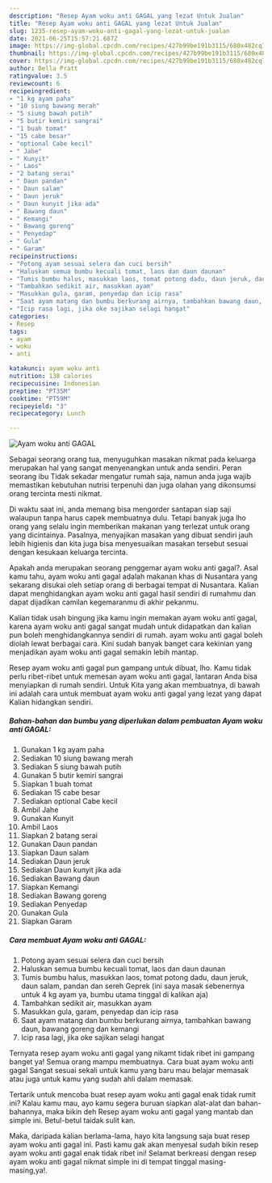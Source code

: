 ```yaml
---
description: "Resep Ayam woku anti GAGAL yang lezat Untuk Jualan"
title: "Resep Ayam woku anti GAGAL yang lezat Untuk Jualan"
slug: 1235-resep-ayam-woku-anti-gagal-yang-lezat-untuk-jualan
date: 2021-06-25T15:57:21.687Z
image: https://img-global.cpcdn.com/recipes/427b99be191b3115/680x482cq70/ayam-woku-anti-gagal-foto-resep-utama.jpg
thumbnail: https://img-global.cpcdn.com/recipes/427b99be191b3115/680x482cq70/ayam-woku-anti-gagal-foto-resep-utama.jpg
cover: https://img-global.cpcdn.com/recipes/427b99be191b3115/680x482cq70/ayam-woku-anti-gagal-foto-resep-utama.jpg
author: Della Pratt
ratingvalue: 3.5
reviewcount: 6
recipeingredient:
- "1 kg ayam paha"
- "10 siung bawang merah"
- "5 siung bawah putih"
- "5 butir kemiri sangrai"
- "1 buah tomat"
- "15 cabe besar"
- "optional Cabe kecil"
- " Jahe"
- " Kunyit"
- " Laos"
- "2 batang serai"
- " Daun pandan"
- " Daun salam"
- " Daun jeruk"
- " Daun kunyit jika ada"
- " Bawang daun"
- " Kemangi"
- " Bawang goreng"
- " Penyedap"
- " Gula"
- " Garam"
recipeinstructions:
- "Potong ayam sesuai selera dan cuci bersih"
- "Haluskan semua bumbu kecuali tomat, laos dan daun daunan"
- "Tumis bumbu halus, masukkan laos, tomat potong dadu, daun jeruk, daun salam, pandan dan sereh Geprek (ini saya masak sebenernya untuk 4 kg ayam ya, bumbu utama tinggal di kalikan aja)"
- "Tambahkan sedikit air, masukkan ayam"
- "Masukkan gula, garam, penyedap dan icip rasa"
- "Saat ayam matang dan bumbu berkurang airnya, tambahkan bawang daun, bawang goreng dan kemangi"
- "Icip rasa lagi, jika oke sajikan selagi hangat"
categories:
- Resep
tags:
- ayam
- woku
- anti

katakunci: ayam woku anti 
nutrition: 138 calories
recipecuisine: Indonesian
preptime: "PT35M"
cooktime: "PT59M"
recipeyield: "3"
recipecategory: Lunch

---
```



![Ayam woku anti GAGAL](https://img-global.cpcdn.com/recipes/427b99be191b3115/680x482cq70/ayam-woku-anti-gagal-foto-resep-utama.jpg)

Sebagai seorang orang tua, menyuguhkan masakan nikmat pada keluarga merupakan hal yang sangat menyenangkan untuk anda sendiri. Peran seorang ibu Tidak sekadar mengatur rumah saja, namun anda juga wajib memastikan kebutuhan nutrisi terpenuhi dan juga olahan yang dikonsumsi orang tercinta mesti nikmat.

Di waktu  saat ini, anda memang bisa mengorder santapan siap saji walaupun tanpa harus capek membuatnya dulu. Tetapi banyak juga lho orang yang selalu ingin memberikan makanan yang terlezat untuk orang yang dicintainya. Pasalnya, menyajikan masakan yang dibuat sendiri jauh lebih higienis dan kita juga bisa menyesuaikan masakan tersebut sesuai dengan kesukaan keluarga tercinta. 



Apakah anda merupakan seorang penggemar ayam woku anti gagal?. Asal kamu tahu, ayam woku anti gagal adalah makanan khas di Nusantara yang sekarang disukai oleh setiap orang di berbagai tempat di Nusantara. Kalian dapat menghidangkan ayam woku anti gagal hasil sendiri di rumahmu dan dapat dijadikan camilan kegemaranmu di akhir pekanmu.

Kalian tidak usah bingung jika kamu ingin memakan ayam woku anti gagal, karena ayam woku anti gagal sangat mudah untuk didapatkan dan kalian pun boleh menghidangkannya sendiri di rumah. ayam woku anti gagal boleh diolah lewat berbagai cara. Kini sudah banyak banget cara kekinian yang menjadikan ayam woku anti gagal semakin lebih mantap.

Resep ayam woku anti gagal pun gampang untuk dibuat, lho. Kamu tidak perlu ribet-ribet untuk memesan ayam woku anti gagal, lantaran Anda bisa menyiapkan di rumah sendiri. Untuk Kita yang akan membuatnya, di bawah ini adalah cara untuk membuat ayam woku anti gagal yang lezat yang dapat Kalian hidangkan sendiri.

<!--inarticleads1-->

##### Bahan-bahan dan bumbu yang diperlukan dalam pembuatan Ayam woku anti GAGAL:

1. Gunakan 1 kg ayam paha
1. Sediakan 10 siung bawang merah
1. Sediakan 5 siung bawah putih
1. Gunakan 5 butir kemiri sangrai
1. Siapkan 1 buah tomat
1. Sediakan 15 cabe besar
1. Sediakan optional Cabe kecil
1. Ambil  Jahe
1. Gunakan  Kunyit
1. Ambil  Laos
1. Siapkan 2 batang serai
1. Gunakan  Daun pandan
1. Siapkan  Daun salam
1. Sediakan  Daun jeruk
1. Sediakan  Daun kunyit jika ada
1. Sediakan  Bawang daun
1. Siapkan  Kemangi
1. Sediakan  Bawang goreng
1. Sediakan  Penyedap
1. Gunakan  Gula
1. Siapkan  Garam




<!--inarticleads2-->

##### Cara membuat Ayam woku anti GAGAL:

1. Potong ayam sesuai selera dan cuci bersih
1. Haluskan semua bumbu kecuali tomat, laos dan daun daunan
1. Tumis bumbu halus, masukkan laos, tomat potong dadu, daun jeruk, daun salam, pandan dan sereh Geprek (ini saya masak sebenernya untuk 4 kg ayam ya, bumbu utama tinggal di kalikan aja)
1. Tambahkan sedikit air, masukkan ayam
1. Masukkan gula, garam, penyedap dan icip rasa
1. Saat ayam matang dan bumbu berkurang airnya, tambahkan bawang daun, bawang goreng dan kemangi
1. Icip rasa lagi, jika oke sajikan selagi hangat




Ternyata resep ayam woku anti gagal yang nikamt tidak ribet ini gampang banget ya! Semua orang mampu membuatnya. Cara buat ayam woku anti gagal Sangat sesuai sekali untuk kamu yang baru mau belajar memasak atau juga untuk kamu yang sudah ahli dalam memasak.

Tertarik untuk mencoba buat resep ayam woku anti gagal enak tidak rumit ini? Kalau kamu mau, ayo kamu segera buruan siapkan alat-alat dan bahan-bahannya, maka bikin deh Resep ayam woku anti gagal yang mantab dan simple ini. Betul-betul taidak sulit kan. 

Maka, daripada kalian berlama-lama, hayo kita langsung saja buat resep ayam woku anti gagal ini. Pasti kamu gak akan menyesal sudah bikin resep ayam woku anti gagal enak tidak ribet ini! Selamat berkreasi dengan resep ayam woku anti gagal nikmat simple ini di tempat tinggal masing-masing,ya!.

